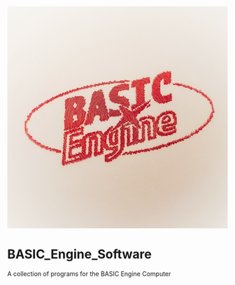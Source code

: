 ![BASIC Engine Logo](https://github.com/JamesCWhite/BASIC_Engine_Software/blob/master/images/BE.jpeg?raw=true)
# BASIC_Engine_Software
A collection of programs for the BASIC Engine Computer
